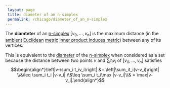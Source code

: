 ```yaml
---
 layout: page
 title: diameter of an n-simplex
 permalink: /chicago/diameter_of_an_n-simplex
---
```

The **diamteter** of an [n-simplex](https://defsmath.github.io/DefsMath/n-simplex) $[v_0,\dots,v_n]$ is the maximum distance (in the [ambient](https://defsmath.github.io/DefsMath/Euclidean_inner_product) [Euclidean](https://defsmath.github.io/DefsMath/########################Euclidean) [metric](https://defsmath.github.io/DefsMath/metric_space) [inner product induces metric](https://defsmath.github.io/DefsMath/inner_product_induces_metric)) between any of its vertices.

This is equivalent to the [diameter](https://defsmath.github.io/DefsMath/diameter_of_a_set) of the [n-simplex](https://defsmath.github.io/DefsMath/n-simplex) when considered as a set because the distance between two points $v$ and $\sum_i t_iv_i$ of $[v_0,\dots,v_n]$ satisfies $$\begin{align*}\left|v-\sum_i t_iv_i\right| &= \left|\sum_it_i(v-v_i)\right| \\&\leq \sum_i t_i |v-v_i| \\&\leq \sum_i t_i\max
|v-v_i|\\& = \max|v-v_i|.\end{align*}$$